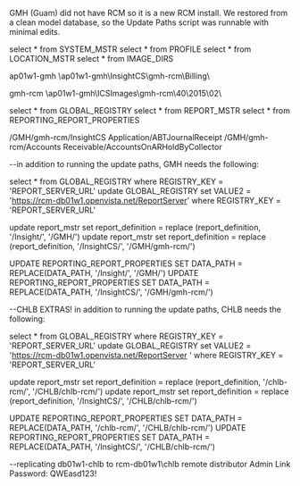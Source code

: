 GMH (Guam) did not have RCM so it is a new RCM install. We restored from a clean model database, so the Update Paths script was runnable with minimal edits.

select * from SYSTEM_MSTR
select * from PROFILE
select * from LOCATION_MSTR
select * from IMAGE_DIRS

ap01w1-gmh
\\ap01w1-gmh\InsightCS\gmh-rcm\Billing\

gmh-rcm
\\ap01w1-gmh\ICSImages\gmh-rcm\40\2015\02\

select * from GLOBAL_REGISTRY
select * from REPORT_MSTR
select * from REPORTING_REPORT_PROPERTIES

/GMH/gmh-rcm/InsightCS Application/ABTJournalReceipt
/GMH/gmh-rcm/Accounts Receivable/AccountsOnARHoldByCollector


--in addition to running the update paths, GMH needs the following:

select * from GLOBAL_REGISTRY where REGISTRY_KEY = 'REPORT_SERVER_URL'
update GLOBAL_REGISTRY set VALUE2 = 'https://rcm-db01w1.openvista.net/ReportServer' where REGISTRY_KEY = 'REPORT_SERVER_URL'

update report_mstr set report_definition = replace (report_definition, '/Insight/', '/GMH/')
update report_mstr set report_definition = replace (report_definition, '/InsightCS/', '/GMH/gmh-rcm/')

UPDATE REPORTING_REPORT_PROPERTIES SET DATA_PATH = REPLACE(DATA_PATH, '/Insight/', '/GMH/')
UPDATE REPORTING_REPORT_PROPERTIES SET DATA_PATH = REPLACE(DATA_PATH, '/InsightCS/', '/GMH/gmh-rcm/')


--CHLB EXTRAS! in addition to running the update paths, CHLB needs the following:

select * from GLOBAL_REGISTRY where REGISTRY_KEY = 'REPORT_SERVER_URL'
update GLOBAL_REGISTRY set VALUE2 = 'https://rcm-db01w1.openvista.net/ReportServer ' where REGISTRY_KEY = 'REPORT_SERVER_URL'

update report_mstr set report_definition = replace (report_definition, '/chlb-rcm/', '/CHLB/chlb-rcm/')
update report_mstr set report_definition = replace (report_definition, '/InsightCS/', '/CHLB/chlb-rcm/')

UPDATE REPORTING_REPORT_PROPERTIES SET DATA_PATH = REPLACE(DATA_PATH, '/chlb-rcm/', '/CHLB/chlb-rcm/')
UPDATE REPORTING_REPORT_PROPERTIES SET DATA_PATH = REPLACE(DATA_PATH, '/InsightCS/', '/CHLB/chlb-rcm/')

--replicating db01w1-chlb to rcm-db01w1\chlb
remote distributor Admin Link Password: QWEasd123!
